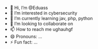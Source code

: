 - 👋 Hi, I’m @Eduass
- 👀 I’m interested in cybersecurity
- 🌱 I’m currently learning jav, php, python
- 💞️ I’m looking to collaborate on 
- 📫 How to reach me ughauhgf
- 😄 Pronouns: ...
- ⚡ Fun fact: ...

<!---
Eduass/Eduass is a ✨ special ✨ repository because its `README.md` (this file) appears on your GitHub profile.
You can click the Preview link to take a look at your changes.
--->
